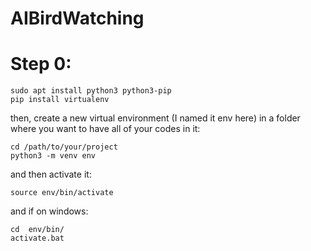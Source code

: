 # AIBirdWatching

# Step 0:
```
sudo apt install python3 python3-pip
pip install virtualenv
```

then, create a new virtual environment (I named it env here) in a folder where you want to have all of your codes in it:

```
cd /path/to/your/project
python3 -m venv env
```

and then activate it:

`source env/bin/activate`

and if on windows:

```
cd  env/bin/
activate.bat
```
